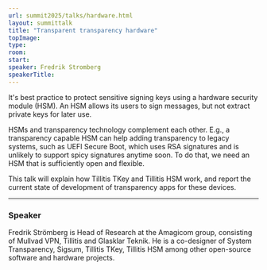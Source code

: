 ```yaml
---
url: summit2025/talks/hardware.html
layout: summittalk
title: "Transparent transparency hardware"
topImage:
type:
room:
start:
speaker: Fredrik Stromberg
speakerTitle:
---
```


<div class="font-google font-medium">

It's best practice to protect sensitive signing keys using a hardware
security module (HSM). An HSM allows its users to sign messages, but
not extract private keys for later use.

HSMs and transparency technology complement each other. E.g., a
transparency capable HSM can help adding transparency to legacy
systems, such as UEFI Secure Boot, which uses RSA signatures and is
unlikely to support spicy signatures anytime soon. To do that, we need
an HSM that is sufficiently open and flexible.

This talk will explain how Tillitis TKey and Tillitis HSM work, and
report the current state of development of transparency apps for these
devices.

---

### Speaker

Fredrik Strömberg is Head of Research at the Amagicom group, consisting of
Mullvad VPN, Tillitis and Glasklar Teknik. He is a co-designer of System
Transparency, Sigsum, Tillitis TKey, Tillitis HSM among other open-source
software and hardware projects.

</div>
